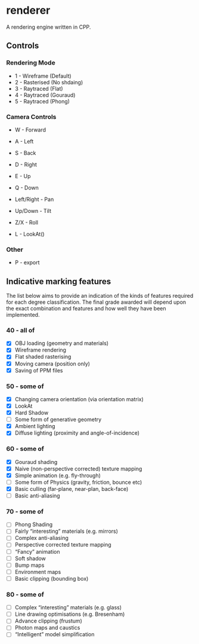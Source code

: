 # renderer
A rendering engine written in CPP.

## Controls

### Rendering Mode
- 1 - Wireframe (Default)
- 2 - Rasterised (No shdaing)
- 3 - Raytraced (Flat)
- 4 - Raytraced (Gouraud)
- 5 - Raytraced (Phong)

### Camera Controls
- W - Forward
- A - Left
- S - Back
- D - Right
- E - Up
- Q - Down
- Left/Right - Pan
- Up/Down - Tilt
- Z/X - Roll

- L - LookAt()

### Other
- P - export

## Indicative marking features

The list below aims to provide an indication of the kinds of features required for each degree classification.
The final grade awarded will depend upon the exact combination and features and how well they have been implemented.


### 40 - all of
- [x] OBJ loading (geometry and materials)
- [x] Wireframe rendering
- [x] Flat shaded rasterising
- [x] Moving camera (position only)
- [x] Saving of PPM files

### 50 - some of
- [x] Changing camera orientation (via orientation matrix)
- [x] LookAt
- [x] Hard Shadow
- [ ] Some form of generative geometry
- [x] Ambient lighting
- [x] Diffuse lighting (proximity and angle-of-incidence)

### 60 - some of
- [x] Gouraud shading
- [x] Naive (non-perspective corrected) texture mapping
- [x] Simple animation (e.g. fly-through)
- [ ] Some form of Physics (gravity, friction, bounce etc)
- [x] Basic culling (far-plane, near-plan, back-face)
- [ ] Basic anti-aliasing

### 70 - some of
- [ ] Phong Shading
- [ ] Fairly “interesting” materials (e.g. mirrors)
- [ ] Complex anti-aliasing
- [ ] Perspective corrected texture mapping
- [ ] “Fancy” animation
- [ ] Soft shadow
- [ ] Bump maps
- [ ] Environment maps
- [ ] Basic clipping (bounding box)

### 80 - some of
- [ ] Complex “interesting” materials (e.g. glass)
- [ ] Line drawing optimisations (e.g. Bresenham)
- [ ] Advance clipping (frustum)
- [ ] Photon maps and caustics
- [ ] “Intelligent” model simplification
